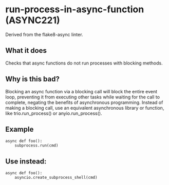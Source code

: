 # run-process-in-async-function (ASYNC221)
Derived from the flake8-async linter.
## What it does
Checks that async functions do not run processes with blocking methods.
## Why is this bad?
Blocking an async function via a blocking call will block the entire
event loop, preventing it from executing other tasks while waiting for the
call to complete, negating the benefits of asynchronous programming.
Instead of making a blocking call, use an equivalent asynchronous library
or function, like trio.run_process()
or anyio.run_process().
## Example
```
async def foo():
    subprocess.run(cmd)
```
## Use instead:
```
async def foo():
    asyncio.create_subprocess_shell(cmd)
```